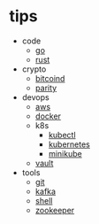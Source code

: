 # tips

- code
  - [go](code/go.md)
  - [rust](code/rust.md)
- crypto
  - [bitcoind](crypto/bitcoind.md)
  - [parity](crypto/parity.md)
- devops
  - [aws](devops/aws.md)
  - [docker](devops/docker.md)
  - k8s
    - [kubectl](devops/k8s/kubectl.md)
    - [kubernetes](devops/k8s/kubernetes.md)
    - [minikube](devops/k8s/minikube.md)
  - [vault](devops/vault.md)
- tools
  - [git](tools/git.md)
  - [kafka](tools/kafka.md)
  - [shell](tools/shell.md)
  - [zookeeper](tools/zookeeper.md)
